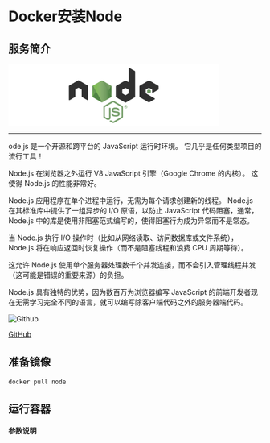 # **Docker安装Node** #
## 服务简介 ##

<img src="./../images/nodejs.png" width = "420" alt="Github" align=center />

* * *
ode.js 是一个开源和跨平台的 JavaScript 运行时环境。 它几乎是任何类型项目的流行工具！

Node.js 在浏览器之外运行 V8 JavaScript 引擎（Google Chrome 的内核）。 这使得 Node.js 的性能非常好。

Node.js 应用程序在单个进程中运行，无需为每个请求创建新的线程。 Node.js 在其标准库中提供了一组异步的 I/O 原语，以防止 JavaScript 代码阻塞，通常，Node.js 中的库是使用非阻塞范式编写的，使得阻塞行为成为异常而不是常态。

当 Node.js 执行 I/O 操作时（比如从网络读取、访问数据库或文件系统），Node.js 将在响应返回时恢复操作（而不是阻塞线程和浪费 CPU 周期等待）。

这允许 Node.js 使用单个服务器处理数千个并发连接，而​​不会引入管理线程并发（这可能是错误的重要来源）的负担。

Node.js 具有独特的优势，因为数百万为浏览器编写 JavaScript 的前端开发者现在无需学习完全不同的语言，就可以编写除客户端代码之外的服务器端代码。

 <img src="https://github.com/favicon.ico" width = "20" alt="Github" align=center />

[ GitHub ](https://github.com/nodejs/node)
## 准备镜像 ##
    docker pull node
## 运行容器 ##
#### 参数说明 ####